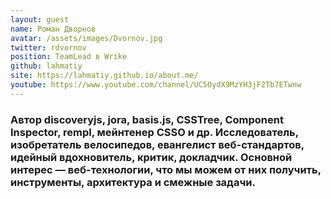 ```yaml
---
layout: guest
name: Роман Дворнов
avatar: /assets/images/Dvornov.jpg
twitter: rdvornov
position: TeamLead в Wrike
github: lahmatiy
site: https://lahmatiy.github.io/about.me/
youtube: https://www.youtube.com/channel/UC5OydX9MzYH3jF2Tb7ETwnw
---
```


### Автор discoveryjs, jora, basis.js, CSSTree, Component Inspector, rempl, мейнтенер CSSO и др. Исследователь, изобретатель велосипедов, евангелист веб-стандартов, идейный вдохновитель, критик, докладчик. Основной интерес — веб-технологии, что мы можем от них получить, инструменты, архитектура и смежные задачи.
